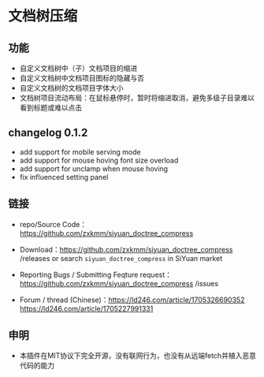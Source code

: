 # 文档树压缩
## 功能
 - 自定义文档树中（子）文档项目的缩进
 - 自定义文档树中文档项目图标的隐藏与否
 - 自定义文档树的文档项目字体大小
 - 文档树项目流动布局：在鼠标悬停时，暂时将缩进取消，避免多级子目录难以看到标题或难以点击

 ## changelog 0.1.2
 - add support for mobile serving mode
 - add support for mouse hoving font size overload
 - add support for unclamp when mouse hoving
 - fix influenced setting panel


## 链接
 - repo/Source Code：https://github.com/zxkmm/siyuan_doctree_compress 

 - Download：https://github.com/zxkmm/siyuan_doctree_compress /releases or search `siyuan_doctree_compress` in SiYuan market

 - Reporting Bugs / Submitting Feqture request：https://github.com/zxkmm/siyuan_doctree_compress /issues

 - Forum / thread (Chinese)：https://ld246.com/article/1705326690352 https://ld246.com/article/1705227991331

## 申明
 - 本插件在MIT协议下完全开源，没有联网行为，也没有从远端fetch并植入恶意代码的能力